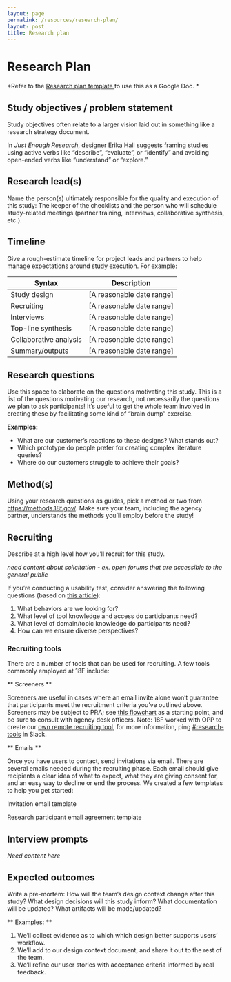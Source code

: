 ```yaml
---
layout: page
permalink: /resources/research-plan/
layout: post
title: Research plan
---
```


# Research Plan

*Refer to the [Research plan template ](https://docs.google.com/document/d/1M3GP1JWW9mlZAAONklogurd8qXZLLgBqcKfU5HiS9h0/edit#) to use this as a Google Doc. *


## Study objectives / problem statement
Study objectives often relate to a larger vision laid out in something like a research strategy document.

In *Just Enough Research*, designer Erika Hall suggests framing studies using active verbs like “describe”, “evaluate”, or “identify” and avoiding open-ended verbs like “understand” or “explore.”


## Research lead(s)
Name the person(s) ultimately responsible for the quality and execution of this study: The keeper of the checklists and the person who will schedule study-related meetings (partner training, interviews, collaborative synthesis, etc.).

## Timeline
Give a rough-estimate timeline for project leads and partners to help manage expectations around study execution. For example:

| Syntax      | Description |
| ----------- | ----------- |
| Study design      |  [A reasonable date range] |
| Recruiting   |  [A reasonable date range] |
| Interviews   |  [A reasonable date range] |
| Top-line synthesis   |  [A reasonable date range] |
| Collaborative analysis   |  [A reasonable date range] |
| Summary/outputs   |  [A reasonable date range] |

## Research questions
Use this space to elaborate on the questions motivating this study. This is a list of the questions motivating our research, not necessarily the questions we plan to ask participants! It’s useful to get the whole team involved in creating these by facilitating some kind of “brain dump” exercise.

**Examples:**
- What are our customer’s reactions to these designs? What stands out?
- Which prototype do people prefer for creating complex literature queries?
- Where do our customers struggle to achieve their goals?


## Method(s)
Using your research questions as guides, pick a method or two from https://methods.18f.gov/. Make sure your team, including the agency partner, understands the methods you’ll employ before the study!

## Recruiting
Describe at a high level how you’ll recruit for this study.

*need content about solicitation - ex. open forums that are accessible to the general public*

If you’re conducting a usability test, consider answering the following questions (based on [this article](https://articles.uie.com/usability_testing_three_steps/)):
1. What behaviors are we looking for?
2. What level of tool knowledge and access do participants need?
3. What level of domain/topic knowledge do participants need?
4. How can we ensure diverse perspectives?

### Recruiting tools
There are a number of tools that can be used for recruiting. A few tools commonly employed at 18F include:

** Screeners **

Screeners are useful in cases where an email invite alone won’t guarantee that participants meet the recruitment criteria you’ve outlined above. Screeners may be subject to PRA; see [this flowchart](https://docs.google.com/drawings/d/107KndQ8St_vaFgb8KvzFNvIdNRQXbbc3XmIkKJm42jg/edit) as a starting point, and be sure to consult with agency desk officers. Note: 18F worked with OPP to create our [own remote recruiting tool](https://18f.gsa.gov/2017/11/08/four-lessons-we-learned-while-building-our-own-design-research-recruiting-tool/), for more information, ping [#research-tools]() in Slack.

** Emails **

Once you have users to contact, send invitations via email. There are several emails needed during the recruiting phase. Each email should give recipients a clear idea of what to expect, what they are giving consent for, and an easy way to decline or end the process. We created a few templates to help you get started:

Invitation email template

Research participant email agreement template

## Interview prompts
*Need content here*

## Expected outcomes
Write a pre-mortem: How will the team’s design context change after this study? What design decisions will this study inform? What documentation will be updated? What artifacts will be made/updated?

** Examples: **
1. We’ll collect evidence as to which which design better supports users’ workflow.
2. We’ll add to our design context document, and share it out to the rest of the team.
3. We’ll refine our user stories with acceptance criteria informed by real feedback.
